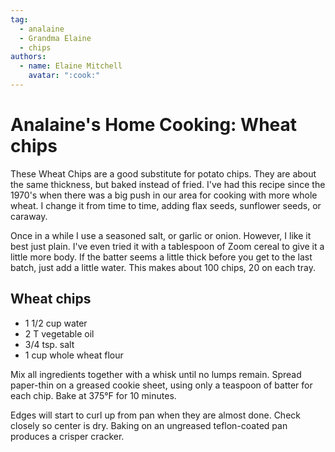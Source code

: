 ```yaml
---
tag:
  - analaine
  - Grandma Elaine
  - chips
authors:
  - name: Elaine Mitchell
    avatar: ":cook:"
---
```


# Analaine's Home Cooking: Wheat chips
These Wheat Chips are a good substitute for potato chips. They are about the same thickness,
but baked instead of fried. I've had this recipe since the 1970's when there was a big push in our
area for cooking with more whole wheat. I change it from time to time, adding flax seeds,
sunflower seeds, or caraway.

Once in a while I use a seasoned salt, or garlic or onion. However, I like it best just plain. I've
even tried it with a tablespoon of Zoom cereal to give it a little more body. If the batter seems a
little thick before you get to the last batch, just add a little water. This makes about 100 chips,
20 on each tray.

## Wheat chips
* 1 1/2 cup water
* 2 T vegetable oil
* 3/4 tsp. salt
* 1 cup whole wheat flour

Mix all ingredients together with a whisk until no lumps remain. Spread paper-thin on a greased
cookie sheet, using only a teaspoon of batter for each chip. Bake at 375°F for 10 minutes.

Edges will start to curl up from pan when they are almost done. Check closely so center is dry.
Baking on an ungreased teflon-coated pan produces a crisper cracker.